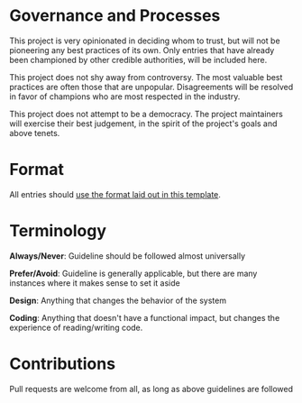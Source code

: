 Governance and Processes
========================

This project is very opinionated in deciding whom to trust, but will not be pioneering any best practices of its own. Only entries that have already been championed by other credible authorities, will be included here.

This project does not shy away from controversy. The most valuable best practices are often those that are unpopular. Disagreements will be resolved in favor of champions who are most respected in the industry.

This project does not attempt to be a democracy. The project maintainers will exercise their best judgement, in the spirit of the project's goals and above tenets.

Format
========

All entries should [use the format laid out in this template](https://github.com/RvPr/Awesome-Best-Practices/blob/master/template.md).

Terminology
===========

**Always/Never**: Guideline should be followed almost universally

**Prefer/Avoid**: Guideline is generally applicable, but there are many instances where it makes sense to set it aside

**Design**: Anything that changes the behavior of the system 

**Coding**: Anything that doesn't have a functional impact, but changes the experience of reading/writing code. 

Contributions
=============

Pull requests are welcome from all, as long as above guidelines are followed
